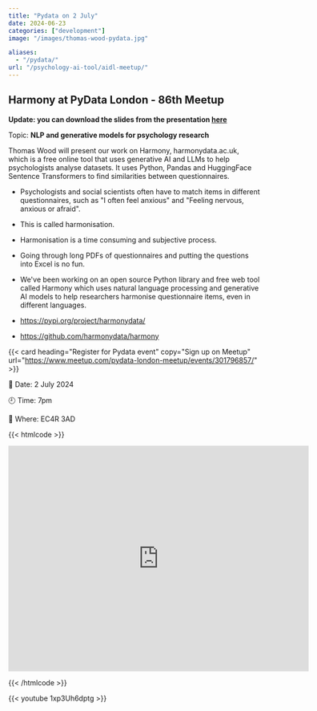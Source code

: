 ```yaml
---
title: "Pydata on 2 July"
date: 2024-06-23
categories: ["development"]
image: "/images/thomas-wood-pydata.jpg"

aliases:
  - "/pydata/"
url: "/psychology-ai-tool/aidl-meetup/"
---
```


## Harmony at PyData London - 86th Meetup

**Update: you can download the slides from the presentation [here](/20240702-harmony-pydata-presentation.pdf)**

Topic: **NLP and generative models for psychology research**

Thomas Wood will present our work on Harmony, harmonydata.ac.uk, which is a free online tool that uses generative AI and LLMs to help psychologists analyse datasets. It uses Python, Pandas and HuggingFace Sentence Transformers to find similarities between questionnaires.

* Psychologists and social scientists often have to match items in different questionnaires, such as "I often feel anxious" and "Feeling nervous, anxious or afraid".
* This is called harmonisation.
* Harmonisation is a time consuming and subjective process.
* Going through long PDFs of questionnaires and putting the questions into Excel is no fun.
* We've been working on an open source Python library and free web tool called Harmony which uses natural language processing and generative AI models to help researchers harmonise questionnaire items, even in different languages.

* https://pypi.org/project/harmonydata/
* https://github.com/harmonydata/harmony


{{< card heading="Register for Pydata event" copy="Sign up on Meetup" url="https://www.meetup.com/pydata-london-meetup/events/301796857/" >}}

:date:  Date: 2 July 2024

:clock9:  Time: 7pm

:office:  Where: EC4R 3AD

{{< htmlcode >}}

<iframe src="https://www.google.com/maps/embed?pb=!1m17!1m12!1m3!1d2483.1921877399855!2d-0.08854799999999999!3d51.50968999999999!2m3!1f0!2f0!3f0!3m2!1i1024!2i768!4f13.1!3m2!1m1!2zNTHCsDMwJzM0LjkiTiAwwrAwNScxOC44Ilc!5e0!3m2!1sen!2suk!4v1719179026695!5m2!1sen!2suk" width="600" height="450" style="border:0;" allowfullscreen="" loading="lazy" referrerpolicy="no-referrer-when-downgrade"></iframe>


{{< /htmlcode >}}


{{< youtube 1xp3Uh6dptg >}}

